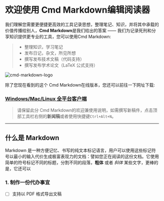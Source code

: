 # 欢迎使用 Cmd Markdown编辑阅读器

我们理解您需要更便捷更高效的工具记录思想，整理笔记、知识，并将其中承载的价值传播给别人，**Cmd Markdown**是我们给出的答案 ——
我们为记录死刑和分享知识提供更专业的工具，您可以使用Cmd Markdown:

>* 整理知识，学习笔记
>* 发布日记，杂文，所见所想
>* 撰写发布技术文稿（代码支持）
>* 撰写发布学术论文（LaTeX 公式支持）

![cmd-markdown-logo](https://www.zybuluo.com/static/img/logo.png)

除了您现在看到的这个 Cmd Markdown在线版本，您还可以前往一下网址下载:

### [Windows/Mac/Linux 全平台客户端](https://www.zybuluo.com/cmd/)

> 请保留此分 Cmd Markdown的欢迎兼使用说明，如需撰写新稿件，点击顶部工具栏右侧的**新闻稿**或者使用快捷键`Ctrl+Alt+N`。

---

## 什么是 Markdown 

Markdown 是一种方便记忆、书写的纯文本标记语言，用户可以使用这些标记符号以最小的输入代价生成极富表现力的文档：譬如您正在阅读的这份文档。它使用简单的符号标记不同的标题，分割不同的段落，**粗体** 或者 *斜体* 某些文字，更棒的是，它还可以

### 1. 制作一份代办事宜

- [ ] 支持以 PDF 格式导出文稿
